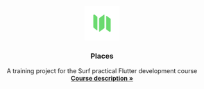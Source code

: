 <!-- PROJECT LOGO -->
<br />
<p align="center">
  <a href="https://github.com/nullskill/surf-flutter-course-larkin">
    <img src="https://github.com/nullskill/surf-flutter-course-larkin/blob/master/res/icons/app/prod.png" alt="Logo" width="80" height="80">
  </a>

  <h3 align="center">Places</h3>

  <p align="center">
    A training project for the Surf practical Flutter development course
    <br />
    <a href="https://education.surf.ru/"><strong>Course description »</strong></a>
    <br />
  </p>
</p>
